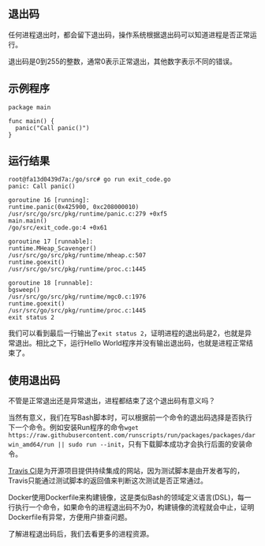
## 退出码

任何进程退出时，都会留下退出码，操作系统根据退出码可以知道进程是否正常运行。

退出码是0到255的整数，通常0表示正常退出，其他数字表示不同的错误。

## 示例程序

```
package main

func main() {
  panic("Call panic()")
}
```

## 运行结果

```
root@fa13d0439d7a:/go/src# go run exit_code.go
panic: Call panic()

goroutine 16 [running]:
runtime.panic(0x425900, 0xc208000010)
/usr/src/go/src/pkg/runtime/panic.c:279 +0xf5
main.main()
/go/src/exit_code.go:4 +0x61

goroutine 17 [runnable]:
runtime.MHeap_Scavenger()
/usr/src/go/src/pkg/runtime/mheap.c:507
runtime.goexit()
/usr/src/go/src/pkg/runtime/proc.c:1445

goroutine 18 [runnable]:
bgsweep()
/usr/src/go/src/pkg/runtime/mgc0.c:1976
runtime.goexit()
/usr/src/go/src/pkg/runtime/proc.c:1445
exit status 2
```

我们可以看到最后一行输出了`exit status 2`，证明进程的退出码是2，也就是异常退出。相比之下，运行Hello World程序并没有输出退出码，也就是进程正常结束了。

## 使用退出码

不管是正常退出还是异常退出，进程都结束了这个退出码有意义吗？

当然有意义，我们在写Bash脚本时，可以根据前一个命令的退出码选择是否执行下一个命令。例如安装Run程序的命令`wget https://raw.githubusercontent.com/runscripts/run/packages/packages/darwin_amd64/run || sudo run --init`，只有下载脚本成功才会执行后面的安装命令。

[Travis CI](https://travis-ci.org/)是为开源项目提供持续集成的网站，因为测试脚本是由开发者写的，Travis只能通过测试脚本的返回值来判断这次测试是否正常通过。

Docker使用Dockerfile来构建镜像，这是类似Bash的领域定义语言(DSL)，每一行执行一个命令，如果命令的进程退出码不为0，构建镜像的流程就会中止，证明Dockerfile有异常，方便用户排查问题。

了解进程退出码后，我们去看更多的进程资源。
